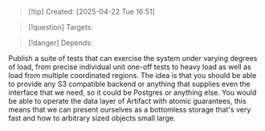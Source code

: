 
>[!tip] Created: [2025-04-22 Tue 16:51]

>[!question] Targets: 

>[!danger] Depends: 

Publish a suite of tests that can exercise the system under varying degrees of load, from precise individual unit one-off tests to heavy load as well as load from multiple coordinated regions. The idea is that you should be able to provide any S3 compatible backend or anything that supplies even the interface that we need, so it could be Postgres or anything else. You would be able to operate the data layer of Artifact with atomic guarantees, this means that we can present ourselves as a bottomless storage that's very fast and how to arbitrary sized objects small large. 